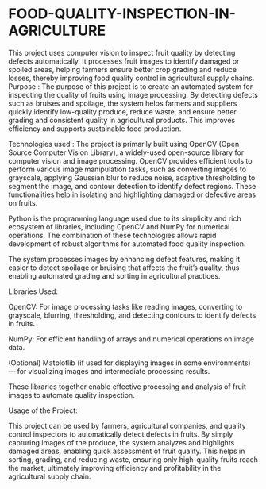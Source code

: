 # FOOD-QUALITY-INSPECTION-IN-AGRICULTURE
This project uses computer vision to inspect fruit quality by detecting defects automatically. It processes fruit images to identify damaged or spoiled areas, helping farmers ensure better crop grading and reduce losses, thereby improving food quality control in agricultural supply chains.
Purpose :
The purpose of this project is to create an automated system for inspecting the quality of fruits using image processing. By detecting defects such as bruises and spoilage, the system helps farmers and suppliers quickly identify low-quality produce, reduce waste, and ensure better grading and consistent quality in agricultural products. This improves efficiency and supports sustainable food production.

Technologies used :
The project is primarily built using OpenCV (Open Source Computer Vision Library), a widely-used open-source library for computer vision and image processing. OpenCV provides efficient tools to perform various image manipulation tasks, such as converting images to grayscale, applying Gaussian blur to reduce noise, adaptive thresholding to segment the image, and contour detection to identify defect regions. These functionalities help in isolating and highlighting damaged or defective areas on fruits.

Python is the programming language used due to its simplicity and rich ecosystem of libraries, including OpenCV and NumPy for numerical operations. The combination of these technologies allows rapid development of robust algorithms for automated food quality inspection.

The system processes images by enhancing defect features, making it easier to detect spoilage or bruising that affects the fruit’s quality, thus enabling automated grading and sorting in agricultural practices.

Libraries Used:

OpenCV: For image processing tasks like reading images, converting to grayscale, blurring, thresholding, and detecting contours to identify defects in fruits.

NumPy: For efficient handling of arrays and numerical operations on image data.

(Optional) Matplotlib (if used for displaying images in some environments) — for visualizing images and intermediate processing results.

These libraries together enable effective processing and analysis of fruit images to automate quality inspection.

Usage of the Project:

This project can be used by farmers, agricultural companies, and quality control inspectors to automatically detect defects in fruits. By simply capturing images of the produce, the system analyzes and highlights damaged areas, enabling quick assessment of fruit quality. This helps in sorting, grading, and reducing waste, ensuring only high-quality fruits reach the market, ultimately improving efficiency and profitability in the agricultural supply chain.
